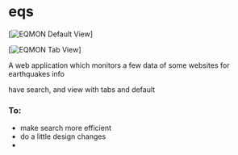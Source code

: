 eqs
===
[![EQMON Default View](https://github.com/skylamer/eqs/raw/master/images/screen_defaultview.png)]

[![EQMON Tab View](https://github.com/skylamer/eqs/raw/master/images/screen_tabview.png)]


A web application which monitors a few data of some websites for earthquakes info

have search, and view with tabs and default


### To:
  * make search more efficient
  * do a little design changes
  * 
